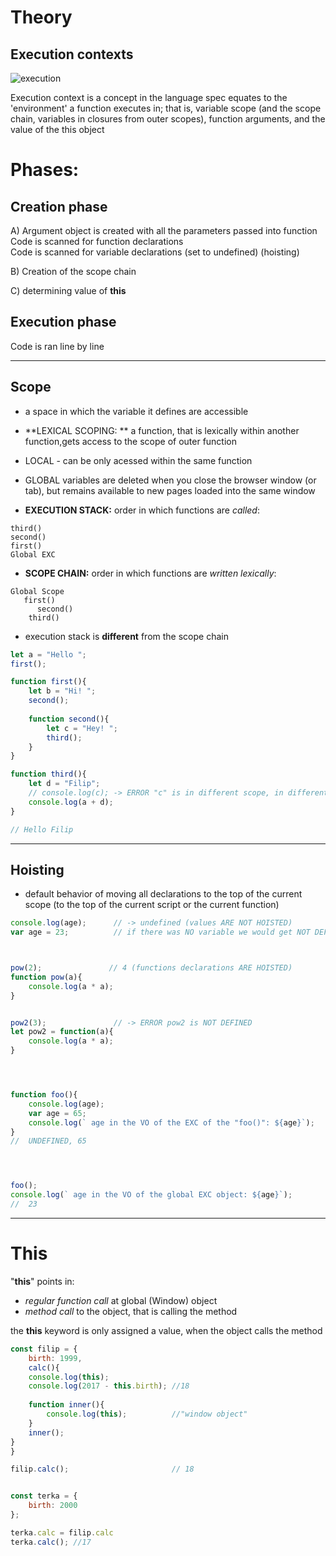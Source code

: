 # Theory

## Execution contexts

![execution](http://i.imgur.com/2gXCI47.png)

Execution context is a concept in the language spec equates to the 'environment' a function executes in; that is, variable scope (and the scope chain, variables in closures from outer scopes), function arguments, and the value of the this object

# Phases:


## Creation phase
A) Argument object is created with all the parameters passed into function  
   Code is scanned for function declarations  
   Code is scanned for variable declarations (set to undefined) (hoisting) 
   
 B) Creation of the scope chain
 
 C) determining value of **this** 


## Execution phase
Code is ran line by line


------------------------------------------------------------------------------------------------------------
## Scope

* a space in which the variable it defines are accessible
* **LEXICAL SCOPING: ** a function, that is lexically within another function,gets access to the scope of outer function
* LOCAL - can be only acessed within the same function
* GLOBAL variables are deleted when you close the browser window (or tab), but remains available to new pages loaded into the same window

* **EXECUTION STACK:** order in which functions are *called*:
```
third()
second()
first()
Global EXC 
```
* **SCOPE CHAIN:** order in which functions are *written lexically*:
```
Global Scope 
   first() 
      second() 
    third()
```

* execution stack is **different** from the scope chain

```js
let a = "Hello ";
first();

function first(){
    let b = "Hi! ";
    second();
    
    function second(){
        let c = "Hey! ";
        third();
    }
}

function third(){
    let d = "Filip";
    // console.log(c); -> ERROR "c" is in different scope, in differentexecution context
    console.log(a + d);
}

// Hello Filip

```
------------------------------------------------------------------------------------------------------------
## Hoisting
* default behavior of moving all declarations to the top of the current scope (to the top of the current script or the current function)

```js
console.log(age);      // -> undefined (values ARE NOT HOISTED)
var age = 23;          // if there was NO variable we would get NOT DEFINED error



pow(2);               // 4 (functions declarations ARE HOISTED)
function pow(a){
    console.log(a * a);
}


pow2(3);               // -> ERROR pow2 is NOT DEFINED 
let pow2 = function(a){
    console.log(a * a);
}




function foo(){
    console.log(age);
    var age = 65;
    console.log(` age in the VO of the EXC of the "foo()": ${age}`); 
}
//  UNDEFINED, 65




foo();
console.log(` age in the VO of the global EXC object: ${age}`);          
//  23

```


------------------------------------------------------------------------------------------------------------
# This

"**this**" points in:
* *regular function call* at global (Window) object
* *method call* to the object, that is calling the method

the **this** keyword is only assigned a value, when the object calls the method
```js
const filip = {
    birth: 1999,
    calc(){
    console.log(this);
    console.log(2017 - this.birth); //18
        
    function inner(){
        console.log(this);          //"window object"
    }
    inner();
}
}

filip.calc();                       // 18


const terka = {
    birth: 2000
};

terka.calc = filip.calc
terka.calc(); //17 


```
